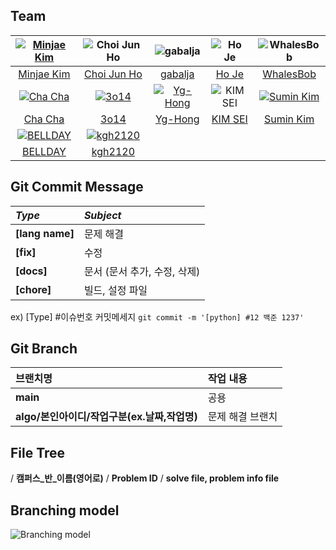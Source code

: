 ## Team


| [![Minjae Kim](https://avatars.githubusercontent.com/u/33440010)](https://github.com/minjae9610) |                    ![Choi Jun Ho](https://avatars.githubusercontent.com/u/39554558)                     |                ![gabalja](https://avatars.githubusercontent.com/u/80046476)                |  ![Ho Je](https://avatars.githubusercontent.com/u/83208807)  | ![WhalesBob](https://avatars.githubusercontent.com/u/96509257) |
|:------------------------------------------------------------------------------------------------:|:-------------------------------------------------------------------------------------------------------:| :----------------------------------------------------------------------------------------: | :----------------------------------------------------------: | :------------------------------------------------------------: |
|                           [Minjae Kim](https://github.com/minjae9610)                            |                             [Choi Jun Ho](https://github.com/junhochoi-dev)                             |                           [gabalja](https://github.com/gabalja)                            |             [Ho Je](https://github.com/zini9188)             |           [WhalesBob](https://github.com/WhalesBob)            |
|  [![Cha Cha](https://avatars.githubusercontent.com/u/90785316)](https://github.com/ChaCha3088)   |          [![3o14](https://avatars.githubusercontent.com/u/101818687)](https://github.com/3o14)          | [![Yg-Hong](https://avatars.githubusercontent.com/u/89956603)](https://github.com/Yg-Hong) | ![KIM SEI](https://avatars.githubusercontent.com/u/74192619) |  [![Sumin Kim](https://avatars.githubusercontent.com/u/87856793)](https://github.com/Sumin-Kim-dev)                                                             |
|                             [Cha Cha](https://github.com/ChaCha3088)                             |                                     [3o14](https://github.com/3o14)                                     |                           [Yg-Hong](https://github.com/Yg-Hong)                            |           [KIM SEI](https://github.com/KIMSEI1124)           |       [Sumin Kim](https://github.com/Sumin-Kim-dev)                                                         |
|    [![BELLDAY](https://avatars.githubusercontent.com/u/92672351)](https://github.com/bellday)    |       [![kgh2120](https://avatars.githubusercontent.com/u/76154390)](https://github.com/kgh2120)        |
|                             [BELLDAY](https://github.com/bellday)                                |                                                 [kgh2120](https://github.com/kgh2120)                   |


## Git Commit Message

| _Type_          | _Subject_                    |
| :-------------- | :--------------------------- |
| **[lang name]** | 문제 해결                    |
| **[fix]**       | 수정                         |
| **[docs]**      | 문서 (문서 추가, 수정, 삭제) |
| **[chore]**     | 빌드, 설정 파일              |

ex) [Type] #이슈번호 커밋메세지 `git commit -m '[python] #12 백준 1237'`

## Git Branch

| 브랜치명                                     | 작업 내용        |
| :------------------------------------------- | :--------------- |
| **main**                                     | 공용             |
| **algo/본인아이디/작업구분(ex.날짜,작업명)** | 문제 해결 브랜치 |

## File Tree

/ **캠퍼스_반_이름(영어로)** / **Problem ID** / **solve file, problem info file**

## Branching model

![Branching model](https://github.com/SSAFY-10th/algorithm/assets/33440010/3d370256-db41-43c5-8043-cc50d0b4a880)
